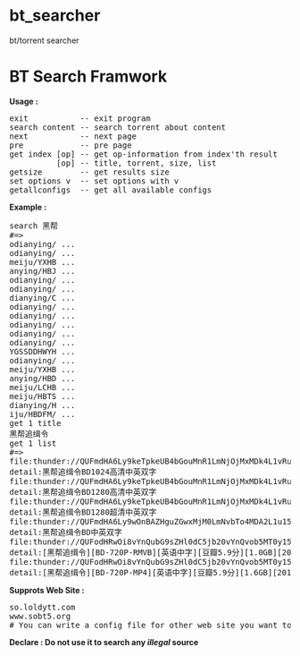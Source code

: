# bt_searcher
bt/torrent searcher
# BT Search Framwork

<strong>Usage :</strong>
<pre>
exit           -- exit program
search content -- search torrent about content
next           -- next page
pre            -- pre page
get index [op] -- get op-information from index'th result
          [op] -- title, torrent, size, list
getsize        -- get results size
set options v  -- set options with v
getallconfigs  -- get all available configs
</pre>

<strong>Example :</strong>
<pre>
search 黑帮
#=>
odianying/ ...
odianying/ ...
meiju/YXHB ...
anying/HBJ ...
odianying/ ...
odianying/ ...
dianying/C ...
odianying/ ...
odianying/ ...
odianying/ ...
odianying/ ...
odianying/ ...
YGSSDDHWYH ...
odianying/ ...
meiju/YXHB ...
anying/HBD ...
meiju/LCHB ...
meiju/HBTS ...
dianying/H ...
iju/HBDFM/ ...
get 1 title
黑帮追缉令
get 1 list
#=>
file:thunder://QUFmdHA6Ly9keTpkeUB4bGouMnR1LmNjOjMxMDk4L1vRuMDXz8LU2Hd3dy4ydHUuY2Ndutqw79e3vKnB7i5CRDEwMjS438fl1tDTosur19Yucm12Ylpa
detail:黑帮追缉令BD1024高清中英双字
file:thunder://QUFmdHA6Ly9keTpkeUB4bGouMnR1LmNjOjMxMDk4L1vRuMDXz8LU2Hd3dy4ydHUuY2Ndutqw79e3vKnB7i5CRDEyODC438fl1tDTosur19Yucm12Ylpa
detail:黑帮追缉令BD1280高清中英双字
file:thunder://QUFmdHA6Ly9keTpkeUB4bGouMnR1LmNjOjMxMDk4L1vRuMDXz8LU2Hd3dy4ydHUuY2Ndutqw79e3vKnB7i5CRDEyODCzrMfl1tDTosur19YubWt2Wlo=
detail:黑帮追缉令BD1280超清中英双字
file:thunder://QUFmdHA6Ly9wOnBAZHguZGwxMjM0LmNvbTo4MDA2L1u159OwzOzMw3d3dy5keTIwMTguY29tXbrasO/Xt7ypwe5CRNbQ06LLq9fWLnJtdmJaWg==
detail:黑帮追缉令BD中英双字
file:thunder://QUFodHRwOi8vYnQubG9sZHl0dC5jb20vYnQvob5MT0y159OwzOzMw3d3dy5sb2xkeXR0LmNvbaG/W7rasO/Xt7ypwe5dW0JELTcyMFAtUk1WQl1b06LT79bQ19ZdW7a5sOo1Ljm31l1bMS4wR0JdWzIwMTRdLnRvcnJlbnRaWg==
detail:[黑帮追缉令][BD-720P-RMVB][英语中字][豆瓣5.9分][1.0GB][2014].torrent
file:thunder://QUFodHRwOi8vYnQubG9sZHl0dC5jb20vYnQvob5MT0y159OwzOzMw3d3dy5sb2xkeXR0LmNvbaG/W7rasO/Xt7ypwe5dW0JELTcyMFAtTVA0XVvTotPv1tDX1l1btrmw6jUuObfWXVsxLjZHQl1bMjAxNF0udG9ycmVudFpa
detail:[黑帮追缉令][BD-720P-MP4][英语中字][豆瓣5.9分][1.6GB][2014].torrent
</pre>

<strong>Supprots Web Site :</strong>
<pre>
so.loldytt.com
www.sobt5.org
# You can write a config file for other web site you want to support and use it.
</pre>

<strong>Declare : Do not use it to search any <em>illegal</em> source</strong>
